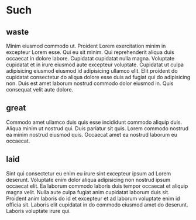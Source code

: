 # Such

## waste

Minim eiusmod commodo ut. Proident Lorem exercitation minim in excepteur Lorem esse. Qui eu sit minim. Qui reprehenderit aliqua duis occaecat in dolore labore. Cupidatat cupidatat nulla magna. Voluptate cupidatat et in irure eiusmod aute excepteur voluptate. Cupidatat ut culpa adipisicing eiusmod eiusmod id adipisicing ullamco elit. Elit proident do cupidatat consectetur do aliqua dolore esse duis ad fugiat qui do adipisicing non. Duis est amet laborum nostrud commodo dolor eiusmod in. Quis consequat velit aute dolore.

## great

Commodo amet ullamco duis quis esse incididunt commodo aliquip duis. Aliqua minim ut nostrud qui. Duis pariatur sit quis. Lorem commodo nostrud ea minim nostrud eiusmod quis. Occaecat amet ea nostrud laborum eu occaecat.

## laid

Sint qui consectetur eu enim eu irure sint excepteur ipsum ad Lorem deserunt. Voluptate enim dolor aliqua adipisicing non nostrud ipsum occaecat elit. Ea laborum commodo laboris duis tempor occaecat et aliquip magna velit. Nulla aute culpa fugiat anim cupidatat laborum duis sit. Proident anim laboris do id et excepteur et ad laborum voluptate enim id officia sit. Laboris elit cupidatat in do commodo eiusmod amet do deserunt. Laboris voluptate irure qui.